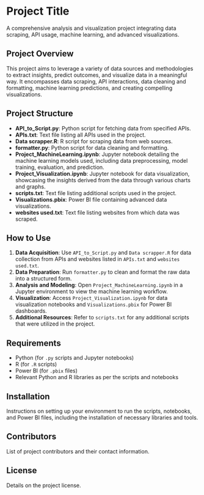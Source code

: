 
# Project Title

A comprehensive analysis and visualization project integrating data scraping, API usage, machine learning, and advanced visualizations.

## Project Overview

This project aims to leverage a variety of data sources and methodologies to extract insights, predict outcomes, and visualize data in a meaningful way. It encompasses data scraping, API interactions, data cleaning and formatting, machine learning predictions, and creating compelling visualizations.

## Project Structure

- **API_to_Script.py**: Python script for fetching data from specified APIs.
- **APIs.txt**: Text file listing all APIs used in the project.
- **Data scrapper.R**: R script for scraping data from web sources.
- **formatter.py**: Python script for data cleaning and formatting.
- **Project_MachineLearning.ipynb**: Jupyter notebook detailing the machine learning models used, including data preprocessing, model training, evaluation, and prediction.
- **Project_Visualization.ipynb**: Jupyter notebook for data visualization, showcasing the insights derived from the data through various charts and graphs.
- **scripts.txt**: Text file listing additional scripts used in the project.
- **Visualizations.pbix**: Power BI file containing advanced data visualizations.
- **websites used.txt**: Text file listing websites from which data was scraped.

## How to Use

1. **Data Acquisition**: Use `API_to_Script.py` and `Data scrapper.R` for data collection from APIs and websites listed in `APIs.txt` and `websites used.txt`.
2. **Data Preparation**: Run `formatter.py` to clean and format the raw data into a structured form.
3. **Analysis and Modeling**: Open `Project_MachineLearning.ipynb` in a Jupyter environment to view the machine learning workflow.
4. **Visualization**: Access `Project_Visualization.ipynb` for data visualization notebooks and `Visualizations.pbix` for Power BI dashboards.
5. **Additional Resources**: Refer to `scripts.txt` for any additional scripts that were utilized in the project.

## Requirements

- Python (for `.py` scripts and Jupyter notebooks)
- R (for `.R` scripts)
- Power BI (for `.pbix` files)
- Relevant Python and R libraries as per the scripts and notebooks

## Installation

Instructions on setting up your environment to run the scripts, notebooks, and Power BI files, including the installation of necessary libraries and tools.

## Contributors

List of project contributors and their contact information.

## License

Details on the project license.
